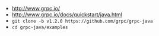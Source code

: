 + <http://www.grpc.io/>
+ <http://www.grpc.io/docs/quickstart/java.html>
+ `git clone -b v1.2.0 https://github.com/grpc/grpc-java`
+ `cd grpc-java/examples`
